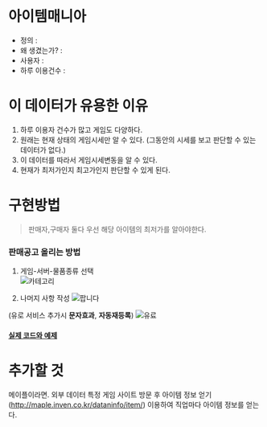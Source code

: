 # 아이템매니아

- 정의 : 
- 왜 생겼는가? : 
- 사용자 :
- 하루 이용건수 :


# 이 데이터가 유용한 이유
1. 하루 이용자 건수가 많고 게임도 다양하다.
2. 원래는 현재 상태의 게임시세만 알 수 있다. (그동안의 시세를 보고 판단할 수 있는 데이터가 없다.)
3. 이 데이터를 따라서 게임시세변동을 알 수 있다.
4. 현재가 최저가인지 최고가인지 판단할 수 있게 된다.

# 구현방법
> 판매자,구매자 둘다 우선 해당 아이템의 최저가를 알아야한다.

### 판매공고 올리는 방법
1. 게임-서버-물품종류 선택  
![카테고리](https://user-images.githubusercontent.com/46266247/57274624-c4e27b00-70d6-11e9-8fdb-e1828199c446.JPG)

2. 나머지 사항 작성
![팝니다](https://user-images.githubusercontent.com/46266247/57274715-096e1680-70d7-11e9-8114-cc8a27db12de.JPG)

(유로 서비스 추가시 **문자효과**, **자동재등록**)
![유료](https://user-images.githubusercontent.com/46266247/57274796-55b95680-70d7-11e9-96f1-a9628d29263a.JPG)

#### [실제 코드와 예제](https://github.com/chanp5660/BigData/blob/master/chan/Rcode_example.md)











# 추가할 것
메이플이라면.
외부 데이터 특정 게임 사이트 방문 후 아이템 정보 얻기 (http://maple.inven.co.kr/dataninfo/item/) 이용하여 직업마다 아이템 정보를 얻는다.
 
